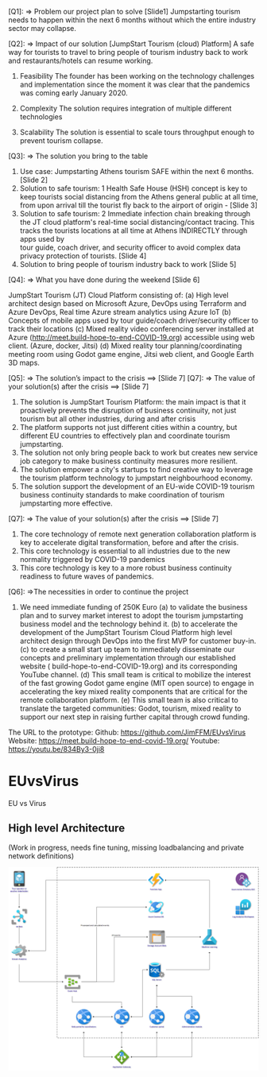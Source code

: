 [Q1]: => Problem our project plan to solve [Slide1]
Jumpstarting tourism needs to happen within the next 6 months without which the entire industry sector may collapse.

[Q2]: => Impact of our solution [JumpStart Tourism (cloud) Platform]
A safe way for tourists to travel to bring people of tourism industry back to work and restaurants/hotels can resume working.

1. Feasibility
The founder has been working on the technology challenges and implementation since the moment it was clear that the pandemics was coming early January 2020. 

2. Complexity
The solution requires integration of  multiple different technologies 

3. Scalability 
The solution is essential to scale tours throughput enough to prevent tourism collapse.

[Q3]: => The solution you bring to the table

1. Use case: Jumpstarting Athens tourism SAFE within the next 6 months. [Slide 2] 
2. Solution to safe tourism: 1 Health Safe House (HSH) concept is key to keep tourists social distancing from the Athens general public at all time, from upon arrival till the tourist fly back to the airport of origin -  [Slide 3]
3. Solution to safe tourism: 2 Immediate infection chain breaking through the JT cloud platform's real-time social distancing/contact tracing. This tracks the tourists locations at all time at Athens INDIRECTLY through apps used by  
tour guide, coach driver, and security officer to avoid complex data privacy protection of tourists. [Slide 4]
4. Solution to bring people of tourism industry back to work [Slide 5]

[Q4]: => What you have done during the weekend [Slide 6] 

JumpStart Tourism (JT) Cloud Platform consisting of:
(a) High level architect design based on Microsoft Azure, DevOps using Terraform and Azure DevOps, Real time Azure stream analytics using Azure IoT
(b) Concepts of mobile apps used by tour guide/coach driver/security officer to track their locations
(c) Mixed reality video conferencing server installed at Azure (http://meet.build-hope-to-end-COVID-19.org) accessible using web client. (Azure, docker, Jitsi)
(d) Mixed reality tour planning/coordinating meeting room using Godot game engine, Jitsi web client, and Google Earth 3D maps.

[Q5]: => The solution’s impact to the crisis ==> [Slide 7]
[Q7]: => The value of your solution(s) after the crisis  ==> [Slide 7]

1. The solution is JumpStart Tourism Platform: the main impact is that it proactively prevents the disruption of business continuity, not just tourism but all other industries, during and after crisis
2. The platform supports not just different cities within a country, but different EU countries to effectively plan and coordinate tourism jumpstarting.
3. The solution not only bring people back to work but creates new service job category to make business continuity measures more resilient.
4. The solution empower a city's startups to find creative way to leverage the tourism platform technology to jumpstart neighbourhood economy.
5. The solution support the development of an EU-wide COVID-19 tourism business continuity standards to make coordination of tourism jumpstarting more effective.

 [Q7]: => The value of your solution(s) after the crisis  ==> [Slide 7]
1. The core technology of remote next generation collaboration platform is key to accelerate digital transformation, before and after the crisis. 
2. This core technology is essential to all industries due to the new normality triggered by COVID-19 pandemics
3. This core technology is key to a more robust business continuity readiness to future waves of pandemics. 

[Q6]: =>The necessities in order to continue the project
1. We need immediate funding of 250K Euro 
(a) to validate the business plan and to survey market interest to adopt the tourism jumpstarting business model and the technology behind it.
(b) to accelerate the development of the JumpStart Tourism Cloud Platform high level architect design through DevOps into the first MVP for customer buy-in.
(c) to create a small start up team to immediately disseminate our concepts and preliminary implementation through our established website ( build-hope-to-end-COVID-19.org) and its corresponding YouTube channel.
(d) This small team is critical to mobilize the interest of the fast growing Godot game engine (MIT open source) to engage in accelerating the key mixed reality components that are critical for the remote collaboration platform.
(e) This small team is also critical to translate the targeted communities: Godot, tourism, mixed reality to support our next step in raising further capital through crowd funding.

The URL to the prototype:
Github: https://github.com/JimFFM/EUvsVirus
Website: https://meet.build-hope-to-end-covid-19.org/
Youtube: https://youtu.be/834By3-0ji8


# EUvsVirus
EU vs Virus

## High level Architecture 

(Work in progress, needs fine tuning, missing loadbalancing and private network definitions)

![High level architecture](/assets/Architecture.png)

